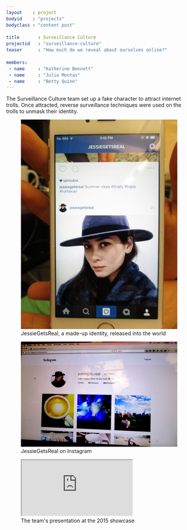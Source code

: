 ```yaml
---
layout    : project
bodyid    : "projects"
bodyclass : "content post"

title       : Surveillance Culture
projectid   : "surveillance-culture"
teaser		: "How much do we reveal about ourselves online?"

members:
 - name     : "Katherine Bennett"
 - name     : "Julio Montas"
 - name     : "Betty Quinn"
---
```

The Surveillance Culture team set up a fake character to attract internet trolls. Once attracted, reverse surveillance techniques were used on the trolls to unmask their identity.

<figure>
	<img src="/images/projects/2015/surveillance-culture/phone.jpg" alt="JessieGetsReal, a made-up identity, released into the world" />
	<figcaption>JessieGetsReal, a made-up identity, released into the world</figcaption>
</figure>

<figure>
	<img src="/images/projects/2015/surveillance-culture/instagram.jpg" alt="JessieGetsReal on Instagram" />
	<figcaption>JessieGetsReal on Instagram</figcaption>
</figure>

<figure class="video ratio-55 with-caption">
	<iframe src="https://www.youtube.com/embed/ZTbdu-VR59U" allowfullscreen></iframe>
	<figcaption>The team's presentation at the 2015 showcase</figcaption>
</figure>